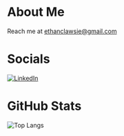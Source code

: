 # About Me
Reach me at ethanclawsie@gmail.com

# Socials
[![LinkedIn](https://img.shields.io/badge/LinkedIn-%230077B5.svg?logo=linkedin&logoColor=white)](https://linkedin.com/in/ethanclawsie) 
 
# GitHub Stats
![Top Langs](https://readmestats-git-main-ethanclawsie.vercel.app/api/top-langs/?username=ethanclawsie&theme=github_dark&hide_border=true&show_icons=true)




